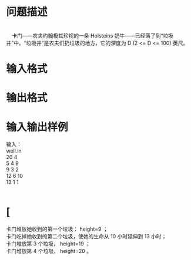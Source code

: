 

# 问题描述

<br/>
    卡门——农夫约翰极其珍视的一条 Holsteins 奶牛——已经落了到“垃圾井”中。“垃圾井”是农夫们扔垃圾的地方，它的深度为 D (2 &lt;= D &lt;= 100) 英尺。
</p>

# 输入格式



# 输出格式



# 输入输出样例

输入： <br/>
well.in<br/>
20 4<br/>
5 4 9<br/>
9 3 2<br/>
12 6 10<br/>
13 1 1<br/>
 
</p>

# [ 


<p>
卡门堆放她收到的第一个垃圾： height=9 ； <br/>
卡门吃掉她收到的第二个垃圾，使她的生命从 10 小时延伸到 13 小时； <br/>
卡门堆放第 3 个垃圾， height=19 ； <br/>
卡门堆放第 4 个垃圾， height=20 。
</p>
